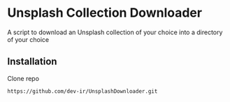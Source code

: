 # Unsplash Collection Downloader
A script to download an Unsplash collection of your choice into a directory of your choice

## Installation
Clone repo
```sh
https://github.com/dev-ir/UnsplashDownloader.git
```